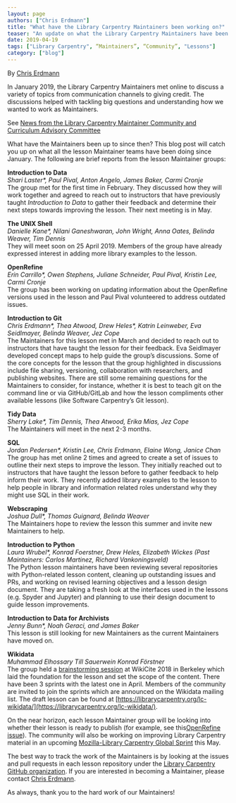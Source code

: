 ```yaml
---
layout: page
authors: ["Chris Erdmann"]
title: "What have the Library Carpentry Maintainers been working on?"
teaser: "An update on what the Library Carpentry Maintainers have been working on since January 2019."
date: 2019-04-19
tags: ["Library Carpentry", “Maintainers”, “Community”, "Lessons"]
category: ["blog"]
---
```


By [Chris Erdmann](https://twitter.com/libcce)

In January 2019, the Library Carpentry Maintainers met online to discuss a variety of topics from communication channels to giving credit. The discussions helped with tackling big questions and understanding how we wanted to work as Maintainers.  

See [News from the Library Carpentry Maintainer Community and Curriculum Advisory Committee](https://librarycarpentry.org/blog/2019/02/news-from-lc-maintainers/)

What have the Maintainers been up to since then? This blog post will catch you up on what all the lesson Maintainer teams have been doing since January. The following are brief reports from the lesson Maintainer groups:  

**Introduction to Data**  
_Shari Laster*, Paul Pival, Anton Angelo, James Baker, Carmi Cronje_  
The group met for the first time in February. They discussed how they will work together and agreed to reach out to instructors that have previously taught _Introduction to Data_ to gather their feedback and determine their next steps towards improving the lesson. Their next meeting is in May.  

**The UNIX Shell**  
_Danielle Kane*, Nilani Ganeshwaran, John Wright, Anna Oates, Belinda Weaver, Tim Dennis_  
They will meet soon on 25 April 2019. Members of the group have already expressed interest in adding more library examples to the lesson.  

**OpenRefine**  
_Erin Carrillo*, Owen Stephens, Juliane Schneider, Paul Pival, Kristin Lee, Carmi Cronje_  
The group has been working on updating information about the OpenRefine versions used in the lesson and Paul Pival volunteered to address outdated issues.  

**Introduction to Git**  
_Chris Erdmann*, Thea Atwood, Drew Heles*, Katrin Leinweber, Eva Seidlmayer, Belinda Weaver, Jez Cope_  
The Maintainers for this lesson met in March and decided to reach out to instructors that have taught the lesson for their feedback. Eva Seidlmayer developed concept maps to help guide the group’s discussions. Some of the core concepts for the lesson that the group highlighted in discussions include file sharing, versioning, collaboration with researchers, and publishing websites. There are still some remaining questions for the Maintainers to consider, for instance, whether it is best to teach git on the command line or via GitHub/GitLab and how the lesson compliments other available lessons (like Software Carpentry’s Git lesson).  

**Tidy Data**  
_Sherry Lake*, Tim Dennis, Thea Atwood, Erika Mias, Jez Cope_  
The Maintainers will meet in the next 2-3 months.  

**SQL**  
_Jordan Pedersen*, Kristin Lee, Chris Erdmann, Elaine Wong, Janice Chan_  
The group has met online 2 times and agreed to create a set of issues to outline their next steps to improve the lesson. They initially reached out to instructors that have taught the lesson before to gather feedback to help inform their work. They recently added library examples to the lesson to help people in library and information related roles understand why they might use SQL in their work.

**Webscraping**  
_Joshua Dull*, Thomas Guignard, Belinda Weaver_  
The Maintainers hope to review the lesson this summer and invite new Maintainers to help.  

**Introduction to Python**  
_Laura Wrubel*, Konrad Foerstner, Drew Heles, Elizabeth Wickes (Past Maintainers: Carlos Martinez, Richard Vankoningsveld)_  
The Python lesson maintainers have been reviewing several repositories with Python-related lesson content, cleaning up outstanding issues and PRs, and working on revised learning objectives and a lesson design document. They are taking a fresh look at the interfaces used in the lessons (e.g. Spyder and Jupyter) and planning to use their design document to guide lesson improvements.  

**Introduction to Data for Archivists**  
_Jenny Bunn*, Noah Geraci, and James Baker_  
This lesson is still looking for new Maintainers as the current Maintainers have moved on.  

**Wikidata**  
_Muhammad Elhossary Till Sauerwein Konrad Förstner_  
The group held a [brainstorming session](https://meta.wikimedia.org/wiki/WikiCite_2018/Program/Tamalpais_3B_-_WikiCite_in_education) at WikiCite 2018 in Berkeley which laid the foundation for the lesson and set the scope of the content. There have been 3 sprints with the latest one in April. Members of the community are invited to join the sprints which are announced on the Wikidata mailing list. The draft lesson can be found at [https://librarycarpentry.org/lc-wikidata/](https://librarycarpentry.org/lc-wikidata/).

On the near horizon, each lesson Maintainer group will be looking into whether their lesson is ready to publish (for example, see this[OpenRefine issue](https://github.com/LibraryCarpentry/lc-open-refine/issues/40)). The community will also be working on improving Library Carpentry material in an upcoming [Mozilla-Library Carpentry Global Sprint](https://librarycarpentry.org/blog/2019/03/lc-mozilla-global-sprint/) this May.

The best way to track the work of the Maintainers is by looking at the issues and pull requests in each lesson repository under the [Library Carpentry GitHub organization](https://github.com/LibraryCarpentry). If you are interested in becoming a Maintainer, please contact [Chris Erdmann](mailto:Christopher.Erdmann@ucop.edu).

As always, thank you to the hard work of our Maintainers!
